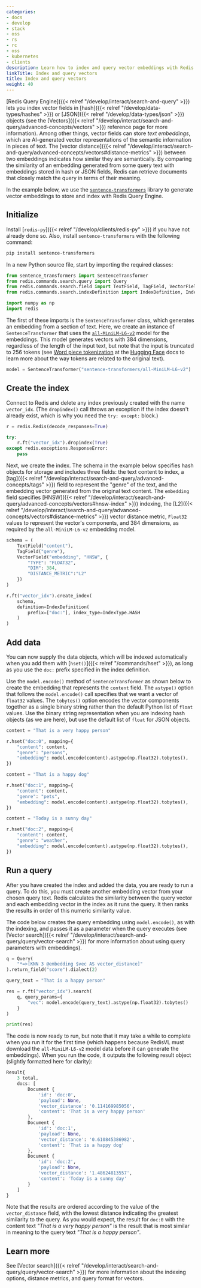 ```yaml
---
categories:
- docs
- develop
- stack
- oss
- rs
- rc
- oss
- kubernetes
- clients
description: Learn how to index and query vector embeddings with Redis
linkTitle: Index and query vectors
title: Index and query vectors
weight: 40
---
```


[Redis Query Engine]({{< relref "/develop/interact/search-and-query" >}})
lets you index vector fields in [hash]({{< relref "/develop/data-types/hashes" >}})
or [JSON]({{< relref "/develop/data-types/json" >}}) objects (see the
[Vectors]({{< relref "/develop/interact/search-and-query/advanced-concepts/vectors" >}}) 
reference page for more information).
Among other things, vector fields can store *text embeddings*, which are AI-generated vector
representations of the semantic information in pieces of text. The
[vector distance]({{< relref "/develop/interact/search-and-query/advanced-concepts/vectors#distance-metrics" >}})
between two embeddings indicates how similar they are semantically. By comparing the
similarity of an embedding generated from some query text with embeddings stored in hash
or JSON fields, Redis can retrieve documents that closely match the query in terms
of their meaning.

In the example below, we use the
[`sentence-transformers`](https://pypi.org/project/sentence-transformers/)
library to generate vector embeddings to store and index with
Redis Query Engine.

## Initialize

Install [`redis-py`]({{< relref "/develop/clients/redis-py" >}}) if you
have not already done so. Also, install `sentence-transformers` with the
following command:

```bash
pip install sentence-transformers
```

In a new Python source file, start by importing the required classes:

```python
from sentence_transformers import SentenceTransformer
from redis.commands.search.query import Query
from redis.commands.search.field import TextField, TagField, VectorField
from redis.commands.search.indexDefinition import IndexDefinition, IndexType

import numpy as np
import redis
```

The first of these imports is the
`SentenceTransformer` class, which generates an embedding from a section of text.
Here, we create an instance of `SentenceTransformer` that uses the
[`all-MiniLM-L6-v2`](https://huggingface.co/sentence-transformers/all-MiniLM-L6-v2)
model for the embeddings. This model generates vectors with 384 dimensions, regardless
of the length of the input text, but note that the input is truncated to 256
tokens (see
[Word piece tokenization](https://huggingface.co/learn/nlp-course/en/chapter6/6)
at the [Hugging Face](https://huggingface.co/) docs to learn more about the way tokens
are related to the original text).

```python
model = SentenceTransformer("sentence-transformers/all-MiniLM-L6-v2")
```

## Create the index

Connect to Redis and delete any index previously created with the
name `vector_idx`. (The `dropindex()` call throws an exception if
the index doesn't already exist, which is why you need the
`try: except:` block.)

```python
r = redis.Redis(decode_responses=True)

try:
    r.ft("vector_idx").dropindex(True)
except redis.exceptions.ResponseError:
    pass
```

Next, we create the index.
The schema in the example below specifies hash objects for storage and includes
three fields: the text content to index, a
[tag]({{< relref "/develop/interact/search-and-query/advanced-concepts/tags" >}})
field to represent the "genre" of the text, and the embedding vector generated from
the original text content. The `embedding` field specifies
[HNSW]({{< relref "/develop/interact/search-and-query/advanced-concepts/vectors#hnsw-index" >}}) 
indexing, the
[L2]({{< relref "/develop/interact/search-and-query/advanced-concepts/vectors#distance-metrics" >}})
vector distance metric, `Float32` values to represent the vector's components,
and 384 dimensions, as required by the `all-MiniLM-L6-v2` embedding model.

```python
schema = (
    TextField("content"),
    TagField("genre"),
    VectorField("embedding", "HNSW", {
        "TYPE": "FLOAT32",
        "DIM": 384,
        "DISTANCE_METRIC":"L2"
    })
)

r.ft("vector_idx").create_index(
    schema,
    definition=IndexDefinition(
        prefix=["doc:"], index_type=IndexType.HASH
    )
)
```

## Add data

You can now supply the data objects, which will be indexed automatically
when you add them with [`hset()`]({{< relref "/commands/hset" >}}), as long as
you use the `doc:` prefix specified in the index definition.

Use the `model.encode()` method of `SentenceTransformer`
as shown below to create the embedding that represents the `content` field.
The `astype()` option that follows the `model.encode()` call specifies that
we want a vector of `float32` values. The `tobytes()` option encodes the
vector components together as a single binary string rather than the
default Python list of `float` values.
Use the binary string representation when you are indexing hash objects
(as we are here), but use the default list of `float` for JSON objects.

```python
content = "That is a very happy person"

r.hset("doc:0", mapping={
    "content": content,
    "genre": "persons",
    "embedding": model.encode(content).astype(np.float32).tobytes(),
})

content = "That is a happy dog"

r.hset("doc:1", mapping={
    "content": content,
    "genre": "pets",
    "embedding": model.encode(content).astype(np.float32).tobytes(),
})

content = "Today is a sunny day"

r.hset("doc:2", mapping={
    "content": content,
    "genre": "weather",
    "embedding": model.encode(content).astype(np.float32).tobytes(),
})
```

## Run a query

After you have created the index and added the data, you are ready to run a query.
To do this, you must create another embedding vector from your chosen query
text. Redis calculates the similarity between the query vector and each
embedding vector in the index as it runs the query. It then ranks the
results in order of this numeric similarity value.

The code below creates the query embedding using `model.encode()`, as with
the indexing, and passes it as a parameter when the query executes
(see
[Vector search]({{< relref "/develop/interact/search-and-query/query/vector-search" >}})
for more information about using query parameters with embeddings).

```python
q = Query(
    "*=>[KNN 3 @embedding $vec AS vector_distance]"
).return_field("score").dialect(2)

query_text = "That is a happy person"

res = r.ft("vector_idx").search(
    q, query_params={
        "vec": model.encode(query_text).astype(np.float32).tobytes()
    }
)

print(res)
```

The code is now ready to run, but note that it may take a while to complete when
you run it for the first time (which happens because RedisVL must download the
`all-MiniLM-L6-v2` model data before it can
generate the embeddings). When you run the code, it outputs the following result
object (slightly formatted here for clarity):

```Python
Result{
    3 total,
    docs: [
        Document {
            'id': 'doc:0',
            'payload': None,
            'vector_distance': '0.114169985056',
            'content': 'That is a very happy person'
        },
        Document {
            'id': 'doc:1',
            'payload': None,
            'vector_distance': '0.610845386982',
            'content': 'That is a happy dog'
        },
        Document {
            'id': 'doc:2',
            'payload': None,
            'vector_distance': '1.48624813557',
            'content': 'Today is a sunny day'
        }
    ]
}
```

Note that the results are ordered according to the value of the `vector_distance`
field, with the lowest distance indicating the greatest similarity to the query.
As you would expect, the result for `doc:0` with the content text *"That is a very happy person"*
is the result that is most similar in meaning to the query text
*"That is a happy person"*.

## Learn more

See
[Vector search]({{< relref "/develop/interact/search-and-query/query/vector-search" >}})
for more information about the indexing options, distance metrics, and query format
for vectors.
